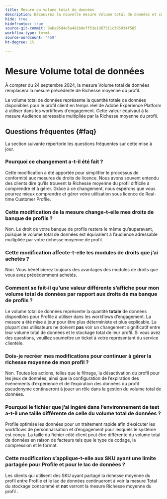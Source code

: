 ```yaml
---
title: Mesure du volume total de données
description: Découvrez la nouvelle mesure Volume total de données et comment elle remplace la mesure de richesse de profil moyenne précédente.
hide: true
hidefromtoc: true
source-git-commit: 9aba85d4e5a481b0eff53e1d87311c395934f585
workflow-type: tm+mt
source-wordcount: '459'
ht-degree: 1%

---
```



# Mesure Volume total de données

À compter du 24 septembre 2024, la mesure Volume total de données remplacera la mesure précédente de Richesse moyenne du profil.

Le volume total de données représente la quantité totale de données disponibles pour le profil client en temps réel de Adobe Experience Platform à utiliser dans les workflows d’engagement. Cette valeur équivaut à la mesure Audience adressable multipliée par la Richesse moyenne du profil.

## Questions fréquentes {#faq}

La section suivante répertorie les questions fréquentes sur cette mise à jour.

### Pourquoi ce changement a-t-il été fait ?

Cette modification a été apportée pour simplifier le processus de conformité aux mesures de droits de licence. Nous avons souvent entendu des clients dire qu’ils trouvent la Richesse moyenne du profil difficile à comprendre et à gérer. Grâce à ce changement, nous espérons que vous pourrez mieux comprendre et gérer votre utilisation sous licence de Real-time Customer Profile.

### Cette modification de la mesure change-t-elle mes droits de banque de profils ?

Non. Le droit de votre banque de profils restera le même qu’auparavant, puisque le volume total de données est équivalent à l’audience adressable multipliée par votre richesse moyenne de profil.

### Cette modification affecte-t-elle les modules de droits que j’ai achetés ?

Non. Vous bénéficierez toujours des avantages des modules de droits que vous avez précédemment achetés.

### Comment se fait-il qu’une valeur différente s’affiche pour mon volume total de données par rapport aux droits de ma banque de profils ?

Le volume total de données représente la quantité **totale** de données disponibles pour Profile à utiliser dans les workflows d’engagement. La mesure a été mise à jour pour être plus déterministe et plus explicable. La plupart des utilisateurs ne doivent **pas** voir un changement significatif entre leur volume total de données et le stockage total de leur profil. Si vous avez des questions, veuillez soumettre un ticket à votre représentant du service clientèle.

### Dois-je recréer mes modifications pour continuer à gérer la richesse moyenne de mon profil ?

Non. Toutes les actions, telles que le filtrage, la désactivation du profil pour les jeux de données, ainsi que la configuration de l’expiration des événements d’expérience et de l’expiration des données du profil pseudonyme continueront à jouer un rôle dans la gestion du volume total de données.

### Pourquoi le fichier que j’ai ingéré dans l’environnement de test a-t-il une taille différente de celle du volume total de données ?

Profile optimise les données pour un traitement rapide afin d’exécuter les workflows de personnalisation et d’engagement pour lesquels le système est conçu. La taille du fichier côté client peut être différente du volume total de données en raison de facteurs tels que le type de codage, la compression et le format.

### Cette modification s’applique-t-elle aux SKU ayant une limite partagée pour Profile et pour le lac de données ?

Les clients qui utilisent des SKU ayant partagé la richesse moyenne du profil entre Profile et le lac de données continueront à voir la mesure Total du stockage consommé et **not** verront la mesure Richesse moyenne du profil .
